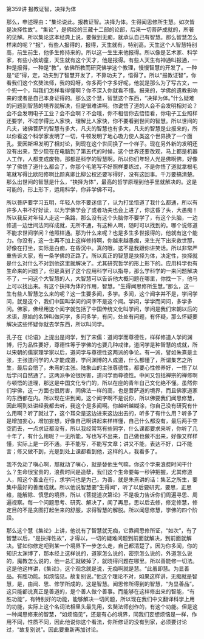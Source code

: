 第359讲 报教证智，决择为体

那么，申述理由：“集论说此。报教证智。决择为体。生得闻思修所生慧。如次皆是决择性故”。“集论”，是佛经的三藏十二部的论部，后来一切菩萨成就的，所著的见解。所以集论这本经典上说，要做到无痴，就承认自己有智慧。那么智慧怎么样来的呢？“报”，有些人报得的，报得，天生就有，特别高。天生这个人智慧特别高，前生前生，他多生修持来的。所以这一生生来他报得。所以像是艺术家、科学家，有些小孩幼童，天生就有这个天才，他是报得。有些人天生有神通叫报通，一种是报得，一种是“教”，依佛所教而研究佛学这个教理，慢慢智慧的开发了。一种是“证”得，定，功夫到了智慧开发了，不靠功夫了，悟得了。所以“报教证智”，你看我们这个玄奘法师，我的妈呀，你多两个字多好呢，他就是那么为了写古文，一个兜一个，叫我们怎样看得懂啊？你不深入你就看不懂。报来的，学佛的遗教影响来的或者是自己本身证得的。那么这个慧，智慧这个东西，“决择为体。”什么疑难的问题到智慧的境界就解决，但是很难讲啊。你说悟了道的人会不会发明相对论？会不会发明电子工业？会不会啊？不会哦，你不相信你去悟悟看，你电子工业照样还要学，不过学得比人家快，理解比人家快，你不要看到世间的智慧。所以世间的凡夫，诸佛菩萨的智慧有多大，凡夫的智慧也有多大，凡夫的智慧是业报来的，所以你看这个科学家发明了一切，牛顿发明了地心吸力使人类这个世界换了一个面孔。爱因斯坦发明了相对论，到现在这个世间换了一个样子。现在另外新的发明还没有出来，至少现在在电脑到了第五代的时候，这个世界还要改观，马上都是机器人工作，人都变成废物，那都是科学的智慧啊。所以你们年轻人光是佛啊佛，好像学了佛悟了道什么都会了，你那个毛笔写不好照样要练过，不是你悟了道就拿根毛笔就写得比欧阳修啊比颜真卿比柳公权还要写得好，没有这回事。千万要搞清楚。那么出世间的智慧是什么，“抉择为体”，最高的哲学原理到他手里就解决的。这是可能的，形上形下，运用科学，你非学佛不可。

所以菩萨要学习五明，年轻人你不要迷信了，认为打坐悟道了我什么都通，所以有许多人书不好好读，以为学佛学会了或者功夫也会上进了，你这昏了头，大愚痴！所以我反对年轻人走这一条路，那么没有这个头脑你不要学了，有这个头脑，一边修道一边世间法同样成就，无所不通，有这种人啊，随时可以找到的。哪个说修道不能求世间学问？他照样通。那为什么来呢？也是多生多世报得的，他就有这个能力。你没有，这一生再不加上这样修持啊，你越来越愚痴，来生光下出来救世那，好像在打坐，实际是白痴，在昏沉中。真的哦，这不是我跟你讲笑话。所以非常严重告诉大家，有一条学佛的正路了。所以真正的智慧是抉择为体，决定性，抉择就是什么对什么不对到他这里就解决了。尤其研究哲学的形上形下的。应用科学也有生命来的问题了，但是真到了这个应用科学可以指导，那么学科学的一来问题解决不了，一问这个大智慧的人，大智慧可以告诉他大概问题在哪里，你找一下，他马上可以找出来。有这个抉择为体的作用，智慧。“生得闻思修所生慧。”那么，这一生有些人智慧怎么来的呢？这一生要多闻，多学。多闻，这个闻字并不是，学问学问，就是这个，我们中国叫学问的问字不是这个闻。学问，学学而问问，多学多问。佛家，佛经用这个闻字就包括了中国传统文化叫学问，学问是我们宋朝以后的术语，原始的名辞叫做问学，多问多学，有问，处处有问题，有怀疑，那么怀疑要解决这些怀疑你就去学东西，所以叫问学。

孔子在《论语》上提出是问学，到了宋儒：道问学而尊德性，样样修道人学问渊博，行为品性要好，尊德性等于学佛的也要几种戒律，道问学是种智慧的成就，所以宋朝的儒家理学家以后，道问学与尊德性这两派的争论。有一派，譬如朱熹是主张，主张道问学的人才能成道，学问渊博的人成道，什么都懂了，所谓集艺之所生，最后会悟了，朱熹的主张。陆象山的主张尊德性，都要心性修养好，一悟了以后学问自然通了。这两派争论很厉害，道问学而尊德性。中间又包括禅宗的禅修啊与顿悟的道理，那这是中国文化专门的，所以在座的青年自己文化绝不懂。虽然你们学佛，这一方面也很厉害，同佛法一样的高，也是菩萨道的境界，而且佛家道家的东西都在内。所以现在讲到闻，这个闻字啊不是说你，所以佛要我们闻思修慧，因此啊到处讲经我都去听，我这个是多闻啊。你越听越糊涂，你自己没有研究有什么用啊？听了就过了，这个耳朵是这边进来这边出去的，听多了有什么用？听多了是增加妄心，增加妄想，好像自己啊讲起来样样懂，自己什么都没有，最后两手空空而去，一点求证都没有，所以我经常骂有些同学，什么课都要求来听，你听了几十年了，有什么用呢？一无所能，写也写不出来，自己做也做不出来，好像又样样懂，实际上是一窍不通。手不能写，不能写文章；讲又不能，表达不好，口不能言；修又做不到，光是到处上课都看到他，这样的人，我看多了。

我不免动了嗔心啊，那就动了嗔心，就是替他生气嘛，你这个学来浪费时间干什么？生命很宝贵的，浪费时间是造孽，我们这个生命要每一秒钟把握，尤其修道人，照这个善业在行，求学问也是为己，为善，就是朱熹讲的话：集艺之所生，要集中最好的善而成就。所以他说智慧要“生得闻”，听了以后要研究，要思，正思维，能解除、慎思的境界，所以《菩提道次第论》不是极力告诉你们周遍寻思、周遍视察。每一个问题思考、研究、解决了，闻了再思，思以后去修，修定修慧，修定目的不是贪图打起坐来的舒服，求得智慧的解脱。所以闻思修慧，学佛的四个阶段。

那么这个慧《集论》上讲，他说有了智慧就无痴，它靠闻思修所证，“如次”，有了智慧以后，“是抉择性故”，才得以，一切的疑难问题到前面就解决，到前面就解决。譬如你修定吧到某一个境界下一步怎么走，自己都清楚了。因为你多闻，你的知识太渊博了，那本经上这样说的，道家怎么说的，密宗怎么说的，外道怎么说的，魔教怎么说的，他一总汇就破掉了，就晓得问题在哪里。所以善能修一切法。这是他这样讲，《集论》，这个观念就是说，无痴啊就是慧。“此虽即慧。为显善品。有胜功能。如烦恼见。故复别说。”他这个理论不对，如果这样讲，无痴就是智慧，是，由闻、思、修学所成的，这是智慧。闻思修所得到的智慧，“为显善品”。这只能都说真正是善道的，是个善人做个善事。而能够在这样修出来的智能，“有胜功能”，有特别好的功能，能够解决一切问题，所以现在我们中文翻译科学上用的功能，实际上这个名词法相里头最先用，玄奘法师创作的，有这个功能。但是这一种闻思修来的智慧，“如烦恼见”，还是有心的境界，同我们妄想烦恼是一样，作用不同，性质不同，因此他说你这个看法，你所修证的没有到家，必须要讨论过，“故复别说”。因此要重新再加讨论。


